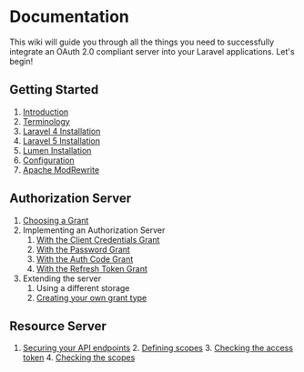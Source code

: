 # Documentation

This wiki will guide you through all the things you need to successfully integrate an OAuth 2.0 compliant server into your Laravel applications. Let's begin!

## Getting Started
1. [Introduction](getting-started/introduction.md)
2. [Terminology](getting-started/terminology.md)
3. [Laravel 4 Installation](getting-started/laravel-4.md)
4. [Laravel 5 Installation](getting-started/laravel-5.md)
5. [Lumen Installation](getting-started/lumen.md)
6. [Configuration](getting-started/config.md)
7. [Apache ModRewrite](getting-started/apache.md)

## Authorization Server
1. [Choosing a Grant](https://github.com/lucadegasperi/oauth2-server-laravel/wiki/Choosing-a-Grant)
2. Implementing an Authorization Server
    1. [With the Client Credentials Grant](https://github.com/lucadegasperi/oauth2-server-laravel/wiki/Implementing-an-Authorization-Server-With-the-Client-Credentials-Grant)
    2. [With the Password Grant](https://github.com/lucadegasperi/oauth2-server-laravel/wiki/Implementing-an-Authorization-Server-with-the-Password-Grant)
    3. [With the Auth Code Grant](https://github.com/lucadegasperi/oauth2-server-laravel/wiki/Implementing-an-Authorization-Server-with-the-Auth-Code-Grant)
    4. [With the Refresh Token Grant](https://github.com/lucadegasperi/oauth2-server-laravel/wiki/Implementing-an-Authorization-Server-with-the-Refresh-Token-Grant)
3. Extending the server
    1. Using a different storage
    2. [Creating your own grant type](https://github.com/lucadegasperi/oauth2-server-laravel/wiki/Creating-your-own-custom-Grant)

## Resource Server
1. [Securing your API endpoints](https://github.com/lucadegasperi/oauth2-server-laravel/wiki/Securing-your-API-endpoints)
    2. [Defining scopes](https://github.com/lucadegasperi/oauth2-server-laravel/wiki/Securing-your-API-endpoints#defining-scopes)
    3. [Checking the access token](https://github.com/lucadegasperi/oauth2-server-laravel/wiki/Securing-your-API-endpoints#checking-the-access-token)
    4. [Checking the scopes](https://github.com/lucadegasperi/oauth2-server-laravel/wiki/Securing-your-API-endpoints#checking-the-scopes)
